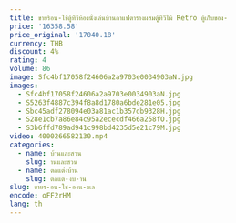 ```yaml
---
title: ขายร้อน-ใช้ตู้ทีวีห้องนั่งเล่นบ้านกาแฟตารางผสมตู้ทีวีไม้ Retro ตู้เก็บของ-
price: '16358.58'
price_original: '17040.18'
currency: THB
discount: 4%
rating: 4
volume: 86
image: Sfc4bf17058f24606a2a9703e0034903aN.jpg
images:
  - Sfc4bf17058f24606a2a9703e0034903aN.jpg
  - S5263f4887c394f8a8d1780a6bde281e05.jpg
  - Sbc45adf278094e03a81ac1b357db9328H.jpg
  - S28e1cb7a86e84c95a2ececdf466a258fO.jpg
  - S3b6ffd789ad941c998bd4235d5e21c79M.jpg
video: 4000266582130.mp4
categories:
  - name: บ้านและสวน
    slug: านและสวน
  - name: ตกแต่งบ้าน
    slug: ตกแต-งบ-าน
slug: ขายร-อน-ใช-องน-งเล
encode: oFF2rHM
lang: th
---
```

  